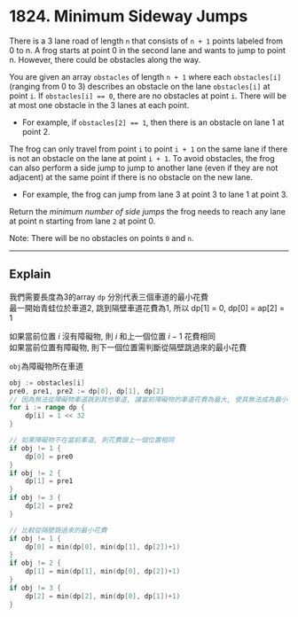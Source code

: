 # 1824. Minimum Sideway Jumps

There is a 3 lane road of length `n` that consists of `n + 1` points labeled from 0 to n. A frog starts at point 0 in the second lane and wants to jump to point n. However, there could be obstacles along the way.

You are given an array `obstacles` of length `n + 1` where each `obstacles[i]` (ranging from 0 to 3) describes an obstacle on the lane `obstacles[i]` at point `i`. If `obstacles[i] == 0`, there are no obstacles at point `i`. There will be at most one obstacle in the 3 lanes at each point.

- For example, if `obstacles[2] == 1`, then there is an obstacle on lane 1 at point 2.

The frog can only travel from point `i` to point `i + 1` on the same lane if there is not an obstacle on the lane at point `i + 1`. To avoid obstacles, the frog can also perform a side jump to jump to another lane (even if they are not adjacent) at the same point if there is no obstacle on the new lane.

- For example, the frog can jump from lane 3 at point 3 to lane 1 at point 3.

Return the *minimum number of side jumps* the frog needs to reach any lane at point n starting from lane `2` at point 0.

Note: There will be no obstacles on points `0` and `n`.

---
## Explain

我們需要長度為3的array `dp` 分別代表三個車道的最小花費  
最一開始青蛙位於車道2, 跳到隔壁車道花費為1, 所以 dp[1] = 0, dp[0] = ap[2] = 1  

如果當前位置 $i$ 沒有障礙物, 則 $i$ 和上一個位置 $i-1$ 花費相同  
如果當前位置有障礙物, 則下一個位置需判斷從隔壁跳過來的最小花費

`obj`為障礙物所在車道
```go
obj := obstacles[i]
pre0, pre1, pre2 := dp[0], dp[1], dp[2]
// 因為無法從障礙物車道跳到其他車道, 讓當前障礙物的車道花費為最大, 使其無法成為最小花費
for i := range dp {
    dp[i] = 1 << 32
}

// 如果障礙物不在當前車道, 則花費跟上一個位置相同
if obj != 1 {
    dp[0] = pre0
}
if obj != 2 {
    dp[1] = pre1
}
if obj != 3 {
    dp[2] = pre2
}

// 比較從隔壁跳過來的最小花費
if obj != 1 {
    dp[0] = min(dp[0], min(dp[1], dp[2])+1)
}
if obj != 2 {
    dp[1] = min(dp[1], min(dp[0], dp[2])+1)
}
if obj != 3 {
    dp[2] = min(dp[2], min(dp[0], dp[1])+1)
}
```

